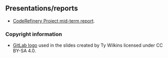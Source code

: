 ## Presentations/reports

- [CodeRefinery Project mid-term report](http://cicero.xyz/v2/remark/github/coderefinery/report/master/mid-term.md/).


### Copyright information

- [GitLab logo](https://about.gitlab.com/2015/07/03/our-new-logo/) used in the slides created by Ty Wilkins licensed under CC BY-SA 4.0.
